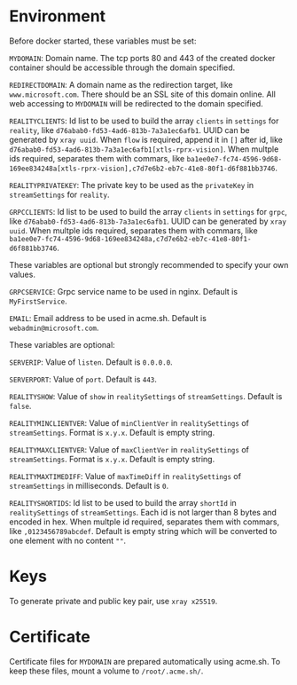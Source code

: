 # Environment

Before docker started, these variables must be set:

``MYDOMAIN``: Domain name. The tcp ports 80 and 443 of the created docker container should be accessible through the domain specified.

``REDIRECTDOMAIN``: A domain name as the redirection target, like ``www.microsoft.com``. There should be an SSL site of this domain online. All web accessing to ``MYDOMAIN`` will be redirected to the domain specified.

``REALITYCLIENTS``: Id list to be used to build the array ``clients`` in ``settings`` for ``reality``, like ``d76abab0-fd53-4ad6-813b-7a3a1ec6afb1``. UUID can be generated by ``xray uuid``. When ``flow`` is required, append it in ``[]`` after id, like ``d76abab0-fd53-4ad6-813b-7a3a1ec6afb1[xtls-rprx-vision]``. When multple ids required, separates them with commars, like ``ba1ee0e7-fc74-4596-9d68-169ee834248a[xtls-rprx-vision],c7d7e6b2-eb7c-41e8-80f1-d6f881bb3746``.

``REALITYPRIVATEKEY``: The private key to be used as the ``privateKey`` in ``streamSettings`` for ``reality``.

``GRPCCLIENTS``: Id list to be used to build the array ``clients`` in ``settings`` for ``grpc``, like ``d76abab0-fd53-4ad6-813b-7a3a1ec6afb1``. UUID can be generated by ``xray uuid``. When multple ids required, separates them with commars, like ``ba1ee0e7-fc74-4596-9d68-169ee834248a,c7d7e6b2-eb7c-41e8-80f1-d6f881bb3746``.

These variables are optional but strongly recommended to specify your own values.

``GRPCSERVICE``: Grpc service name to be used in nginx. Default is ``MyFirstService``.

``EMAIL``: Email address to be used in acme.sh. Default is ``webadmin@microsoft.com``.

These variables are optional:

``SERVERIP``: Value of ``listen``. Default is ``0.0.0.0``.

``SERVERPORT``: Value of ``port``. Default is ``443``.

``REALITYSHOW``: Value of ``show`` in ``realitySettings`` of ``streamSettings``. Default is ``false``.

``REALITYMINCLIENTVER``: Value of ``minClientVer`` in ``realitySettings`` of ``streamSettings``. Format is ``x.y.x``. Default is empty string.

``REALITYMAXCLIENTVER``: Value of ``maxClientVer`` in ``realitySettings`` of ``streamSettings``. Format is ``x.y.x``. Default is empty string.

``REALITYMAXTIMEDIFF``: Value of ``maxTimeDiff`` in ``realitySettings`` of ``streamSettings`` in milliseconds. Default is ``0``.

``REALITYSHORTIDS``: Id list to be used to build the array ``shortId`` in ``realitySettings`` of ``streamSettings``. Each id is not larger than 8 bytes and encoded in hex. When multple id required, separates them with commars, like ``,0123456789abcdef``. Default is empty string which will be converted to one element with no content ``""``.



# Keys

To generate private and public key pair, use ``xray x25519``.

# Certificate

Certificate files for ``MYDOMAIN`` are prepared automatically using acme.sh. To keep these files, mount a volume to ``/root/.acme.sh/``.
